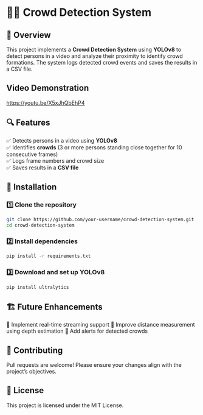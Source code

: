 # 🕵️‍♂️ Crowd Detection System  

## 📌 Overview  
This project implements a **Crowd Detection System** using **YOLOv8** to detect persons in a video and analyze their proximity to identify crowd formations. The system logs detected crowd events and saves the results in a CSV file.  

## Video Demonstration
https://youtu.be/X5xJhQbEhP4

## 🔍 Features  
✅ Detects persons in a video using **YOLOv8**  
✅ Identifies **crowds** (3 or more persons standing close together for 10 consecutive frames)  
✅ Logs frame numbers and crowd size  
✅ Saves results in a **CSV file**  


## 🔧 Installation  
### 1️⃣ Clone the repository  
```bash
git clone https://github.com/your-username/crowd-detection-system.git
cd crowd-detection-system
```
### 2️⃣ Install dependencies
```bash
pip install -r requirements.txt
```

### 3️⃣ Download and set up YOLOv8
```bash
pip install ultralytics
```

## 🏗️ Future Enhancements
🔹 Implement real-time streaming support
🔹 Improve distance measurement using depth estimation
🔹 Add alerts for detected crowds

## 🤝 Contributing
Pull requests are welcome! Please ensure your changes align with the project’s objectives.

## 📜 License
This project is licensed under the MIT License.
